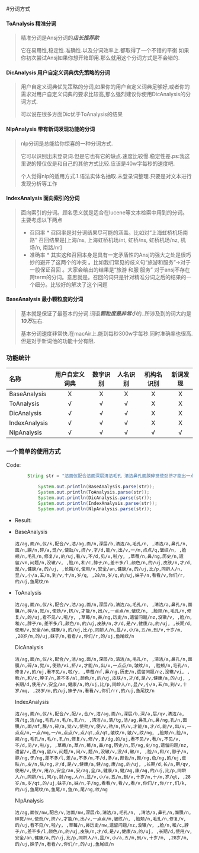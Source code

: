 #分词方式

#### ToAnalysis 精准分词

> 精准分词是Ansj分词的***店长推荐款***
>
> 它在易用性,稳定性.准确性.以及分词效率上.都取得了一个不错的平衡.如果你初次尝试Ansj如果你想开箱即用.那么就用这个分词方式是不会错的.
>



#### DicAnalysis 用户自定义词典优先策略的分词

> 用户自定义词典优先策略的分词,如果你的用户自定义词典足够好,或者你的需求对用户自定义词典的要求比较高,那么强烈建议你使用DicAnalysis的分词方式.
>
> 可以说在很多方面Dic优于ToAnalysis的结果



#### NlpAnalysis 带有新词发现功能的分词

> nlp分词是总能给你惊喜的一种分词方式.
>
> 它可以识别出未登录词.但是它也有它的缺点.速度比较慢.稳定性差.ps:我这里说的慢仅仅是和自己的其他方式比较.应该是40w字每秒的速度吧.
>
> 个人觉得nlp的适用方式.1.语法实体名抽取.未登录词整理.只要是对文本进行发现分析等工作



#### IndexAnalysis 面向索引的分词

> 面向索引的分词。顾名思义就是适合在lucene等文本检索中用到的分词。
> 主要考虑以下两点
> * 召回率 
    * 召回率是对分词结果尽可能的涵盖。比如对“上海虹桥机场南路” 召回结果是[上海/ns, 上海虹桥机场/nt, 虹桥/ns, 虹桥机场/nz, 机场/n, 南路/nr]
> * 准确率 
    * 其实这和召回本身是具有一定矛盾性的Ansj的强大之处是很巧妙的避开了这两个的冲突 。比如我们常见的歧义句“旅游和服务”->对于一般保证召回 。大家会给出的结果是“旅游 和服 服务” 对于ansj不存在跨term的分词。意思就是。召回的词只是针对精准分词之后的结果的一个细分。比较好的解决了这个问题



#### BaseAnalysis 最小颗粒度的分词

> 基本就是保证了最基本的分词.词语***颗粒度最非常小***的..所涉及到的词大约是***10万***左右.
>
> 基本分词速度非常快.在macAir上.能到每秒300w字每秒.同时准确率也很高.但是对于新词他的功能十分有限.



### 功能统计

| 名称            | 用户自定义词典 | 数字识别 | 人名识别 | 机构名识别 | 新词发现 |
| :------------ | :-----: | :--: | :--: | :---: | :--: |
| BaseAnalysis  |    X    |  X   |  X   |   X   |  X   |
| ToAnalysis    |    √    |  √   |  √   |   X   |  X   |
| DicAnalysis   |    √    |  √   |  √   |   X   |  X   |
| IndexAnalysis |    √    |  √   |  √   |   X   |  X   |
| NlpAnalysis   |    √    |  √   |  √   |   √   |  √   |



### 一个简单的使用方式

Code:
```java
		String str = "洁面仪配合洁面深层清洁毛孔 清洁鼻孔面膜碎觉使劲挤才能出一点点皱纹 脸颊毛孔修复的看不见啦 草莓鼻历史遗留问题没辙 脸和脖子差不多颜色的皮肤才是健康的 长期使用安全健康的比同龄人显小五到十岁 28岁的妹子看看你们的鱼尾纹" ;
			
			System.out.println(BaseAnalysis.parse(str));
			System.out.println(ToAnalysis.parse(str));
			System.out.println(DicAnalysis.parse(str));
			System.out.println(IndexAnalysis.parse(str));
			System.out.println(NlpAnalysis.parse(str));
```
* Result:

* BaseAnalysis

  ````
  洁/ag,面/n,仪/k,配合/v,洁/ag,面/n,深层/b,清洁/a,毛孔/n, ,清洁/a,鼻孔/n,面/n,膜/n,碎/a,觉/v,使劲/v,挤/v,才/d,能/v,出/v,一/m,点点/q,皱纹/n, ,脸颊/n,毛孔/n,修复/v,的/uj,看/v,不/d,见/v,啦/y, ,草莓/n,鼻/ng,历史/n,遗留/vn,问题/n,没辙/v, ,脸/n,和/c,脖子/n,差不多/l,颜色/n,的/uj,皮肤/n,才/d,是/v,健康/a,的/uj, ,长期/d,使用/v,安全/an,健康/a,的/uj,比/p,同龄人/n,显/v,小/a,五/m,到/v,十/m,岁/q, ,28/m,岁/q,的/uj,妹子/n,看看/v,你们/r,的/uj,鱼尾纹/n
  ````


* ToAnalysis

  ````
  洁/ag,面/n,仪/k,配合/v,洁/ag,面/n,深层/b,清洁/a,毛孔/n, ,清洁/a,鼻孔/n,面膜/n,碎/a,觉/v,使劲/v,挤/v,才能/n,出/v,一点点/m,皱纹/n, ,脸颊/n,毛孔/n,修复/v,的/uj,看不见/v,啦/y, ,草莓/n,鼻/ng,历史/n,遗留问题/nz,没辙/v, ,脸/n,和/c,脖子/n,差不多/l,颜色/n,的/uj,皮肤/n,才/d,是/v,健康/a,的/uj, ,长期/d,使用/v,安全/an,健康/a,的/uj,比/p,同龄人/n,显/v,小/a,五/m,到/v,十岁/m, ,28岁/m,的/uj,妹子/n,看看/v,你们/r,的/uj,鱼尾纹/n
  ````

  DicAnalysis

  ````
  洁/ag,面/n,仪/k,配合/v,洁/ag,面/n,深层/b,清洁/a,毛孔/n, ,清洁/a,鼻孔/n,面膜/n,碎/a,觉/v,使劲/vi,挤/v,才能/n,出/v,一点点/m,皱纹/n, ,脸颊/n,毛孔/n,修复/v,的/uj,看不见/v,啦/y, ,草莓/nf,鼻/ng,历史/n,遗留问题/nz,没辙/vi, ,脸/n,和/c,脖子/n,差不多/al,颜色/n,的/uj,皮肤/n,才/d,是/v,健康/a,的/uj, ,长期/d,使用/v,安全/an,健康/a,的/uj,比/p,同龄人/n,显/v,小/a,五/m,到/v,十岁/mq, ,28岁/m,的/uj,妹子/n,看看/v,你们/rr,的/uj,鱼尾纹/n
  ````

  IndexAnalysis

  ````
  洁/ag,面/n,仪/k,配合/v,配/v,合/v,洁/ag,面/n,深层/b,深/a,层/qv,清洁/a,清/tg,洁/ag,毛孔/n,毛/n,孔/n, ,清洁/a,清/tg,洁/ag,鼻孔/n,鼻/ng,孔/n,面膜/n,面/nf,膜/n,碎/a,觉/v,使劲/v,使/v,劲/n,挤/v,才能/n,才/d,能/v,出/v,一点点/m,一点/mq,一/m,点点/v,点/qt,点/qt,皱纹/n,皱/v,纹/ng, ,脸颊/n,脸/n,颊/ng,毛孔/n,毛/n,孔/n,修复/v,修/v,复/dg,的/uj,看不见/v,看/v,不见/v,不/d,见/v,啦/y, ,草莓/n,草/n,莓/n,鼻/ng,历史/n,历/vg,史/ng,遗留问题/nz,遗留/v,遗/vg,留/v,问题/n,问/v,题/n,没辙/v,没/d,辙/n, ,脸/n,和/c,脖子/n,脖/ng,子/ng,差不多/l,差/a,不多/m,不/d,多/a,颜色/n,颜/ng,色/ng,的/uj,皮肤/n,皮/n,肤/ng,才/d,是/v,健康/a,健/ag,康/ag,的/uj, ,长期/d,长/a,期/qv,使用/v,使/v,用/p,安全/an,安/ag,全/a,健康/a,健/ag,康/ag,的/uj,比/p,同龄人/n,同龄/vi,同/p,龄/ng,人/n,显/v,小/a,五/m,到/v,十岁/m,十/m,岁/qt, ,28岁/m,岁/qt,的/uj,妹子/n,妹/n,子/ng,看看/v,看/v,看/v,你们/r,你/rr,们/k,的/uj,鱼尾纹/n,鱼尾/n,鱼/n,尾/ng,纹/ng
  ````

  NlpAnalysis

  ````
  洁/ag,面仪/nw,配合/v,洁面/nw,深层/b,清洁/a,毛孔/n, ,清洁/a,鼻孔/n,面膜/n,碎觉/nw,使劲/v,挤/v,才能/n,出/v,一点点/m,皱纹/n, ,脸颊/n,毛孔/n,修复/v,的/uj,看不见/v,啦/y, ,草莓/n,鼻历史/nw,遗留问题/nz,没辙/v, ,脸/n,和/c,脖子/n,差不多/l,颜色/n,的/uj,皮肤/n,才/d,是/v,健康/a,的/uj, ,长期/d,使用/v,安全/an,健康/a,的/uj,比/p,同龄人/n,显/v,小/a,五/m,到/v,十岁/m, ,28岁/m,的/uj,妹子/n,看看/v,你们/r,的/uj,鱼尾纹/n
  ````

  ​